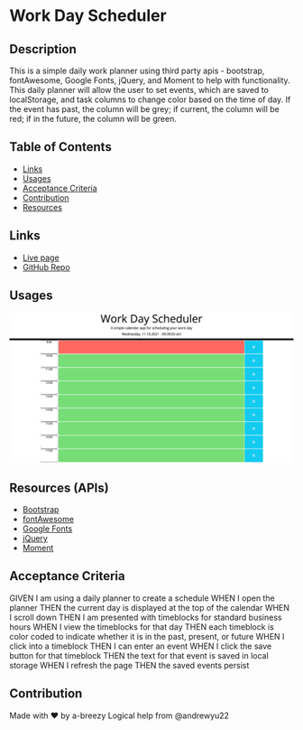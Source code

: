# Work Day Scheduler

## Description

This is a simple daily work planner using third party apis - bootstrap, fontAwesome, Google Fonts, jQuery, and Moment to help with functionality. This daily planner will allow the user to set events, which are saved to localStorage, and task columns to change color based on the time of day. If the event has past, the column will be grey; if current, the column will be red; if in the future, the column will be green.

## Table of Contents

- [Links](#links)
- [Usages](#usages)
- [Acceptance Criteria](#acceptance-criteria)
- [Contribution](#contribution)
- [Resources](#resources-(apis))

## Links

- [Live page](https://a-breezy.github.io/Work-Day-Scheduler/)
- [GitHub Repo](https://github.com/a-breezy/Work-Day-Scheduler)

## Usages

![Work Day Scheduler](./assets/images/work-day-scheduler.png)

## Resources (APIs)

- [Bootstrap](https://getbootstrap.com/)
- [fontAwesome](https://fontawesome.com/)
- [Google Fonts](https://fonts.google.com/)
- [jQuery](https://jquery.com/)
- [Moment](https://momentjs.com/docs/)

## Acceptance Criteria

GIVEN I am using a daily planner to create a schedule
WHEN I open the planner
THEN the current day is displayed at the top of the calendar
WHEN I scroll down
THEN I am presented with timeblocks for standard business hours
WHEN I view the timeblocks for that day
THEN each timeblock is color coded to indicate whether it is in the past, present, or future
WHEN I click into a timeblock
THEN I can enter an event
WHEN I click the save button for that timeblock
THEN the text for that event is saved in local storage
WHEN I refresh the page
THEN the saved events persist

## Contribution

Made with ❤️ by a-breezy
Logical help from @andrewyu22
